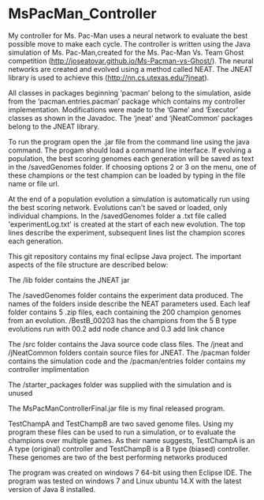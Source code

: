# MsPacMan_Controller
My controller for Ms. Pac-Man uses a neural network to evaluate the best possible move to make each cycle. The controller is written using the Java simulation of Ms. Pac-Man,created for the Ms. Pac-Man Vs. Team Ghost competition (http://joseatovar.github.io/Ms-Pacman-vs-Ghost/). The neural networks are created and evolved using a method called NEAT. The JNEAT library is used to achieve this (http://nn.cs.utexas.edu/?jneat). 

All classes in packages beginning ‘pacman’ belong to the simulation, aside from the ‘pacman.entries.pacman’ package which contains my controller implementation. Modifications were made to the ‘Game’ and ‘Executor’ classes as shown in the Javadoc. The ‘jneat’ and ‘jNeatCommon’ packages belong to the JNEAT library.

To run the program open the .jar file from the command line using the 
java command. The progam should load a command line interface. If evolving a population, the best 
scoring genomes each generation will be saved as text in the /savedGenomes folder.
If choosing options 2 or 3 on the menu, one of these champions or the test champion can
be loaded by typing in the file name or file url. 

At the end of a population evolution a simulation is automatically run using the best
scoring network. Evolutions can't be saved or loaded, only individual champions. In
the /savedGenomes folder a .txt file called 'experimentLog.txt' is created at the start
of each new evolution. The top lines describe the experiment, subsequent lines list the 
champion scores each generation.

This git repository contains my final eclipse Java project.
The important aspects of the file structure are described below:

The /lib folder contains the JNEAT jar

The /savedGenomes folder contains the experiment data produced.
The names of the folders inside describe the NEAT parameters 
used. Each leaf folder contains 5 .zip files, each containing 
the 200 champion genomes from an evolution. /BestB_00203 has
the champions from the 5 B type evolutions run with 00.2 add
node chance and 0.3 add link chance

The /src folder contains the Java source code class files. The 
/jneat and /jNeatCommon folders contain source files for JNEAT.
The /pacman folder contains the simulation code and the 
/pacman/entries folder contains my controller implimentation

The /starter_packages folder was supplied with the simulation and 
is unused

The MsPacManControllerFinal.jar file is my final released program.

TestChampA and TestChampB are two saved genome files. Using my program
these files can be used to run a simulation, or to evaluate the 
champions over multiple games. As their name suggests, TestChampA is an
A type (original) controller and TestChampB is a B type (biased) 
controller. These genomes are two of the best performing networks produced

The program was created on windows 7 64-bit using then Eclipse IDE.
The program was tested on windows 7 and Linux ubuntu 14.X with the
latest version of Java 8 installed. 
